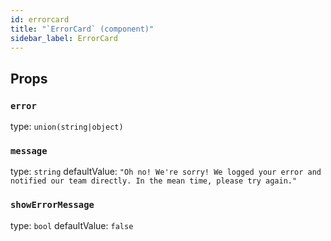 ```yaml
---
id: errorcard
title: "`ErrorCard` (component)"
sidebar_label: ErrorCard
---
```



Props
-----

### `error`

type: `union(string|object)`


### `message`

type: `string`
defaultValue: `"Oh no! We're sorry! We logged your error and notified our team directly. In the mean time, please try again."`


### `showErrorMessage`

type: `bool`
defaultValue: `false`

